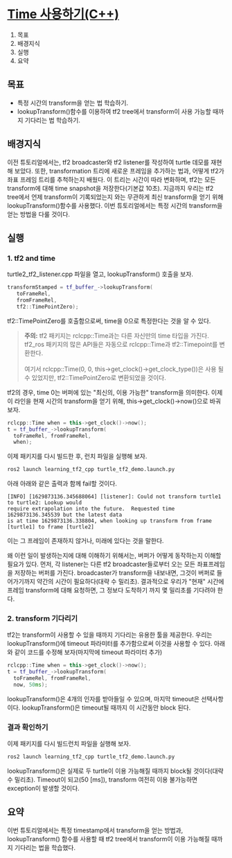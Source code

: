 # [Time 사용하기(C++)](https://docs.ros.org/en/humble/Tutorials/Intermediate/Tf2/Learning-About-Tf2-And-Time-Cpp.html)
1. 목표
1. 배경지식
1. 실행
1. 요약

## 목표
* 특정 시간의 transform을 얻는 법 학습하기.
* lookupTransform()함수를 이용하여 tf2 tree에서 transform이 사용 가능할 때까지 기다리는 법 학습하기.

## 배경지식
이전 튜토리얼에서는, tf2 broadcaster와 tf2 listener를 작성하여 turtle 데모를 재현해 보았다. 또한, transformation 트리에 새로운 프레임을 추가하는 법과, 어떻게 tf2가 좌표 프레임 트리를 추척하는지 배웠다. 이 트리는 시간이 따라 변화하며, tf2는 모든 transform에 대해 time snapshot을 저장한다(기본값 10초). 지금까지 우리는 tf2 tree에서 언제 transform이 기록되었는지 와는 무관하게 최신 transform을 얻기 위해 lookupTransform()함수를 사용했다. 이번 튜토리얼에서는 특정 시간의 transform을 얻는 방법을 다룰 것이다.

## 실행
### 1. tf2 and time
turtle2_tf2_listener.cpp 파일을 열고, lookupTransform() 호출을 보자.

```cpp
transformStamped = tf_buffer_->lookupTransform(
   toFrameRel,
   fromFrameRel,
   tf2::TimePointZero);
```

tf2::TimePointZero를 호출함으로써, time을 0으로 특정한다는 것을 알 수 있다.

> **<i class="fa fa-exclamation-triangle" aria-hidden="true"></i> 주의:** tf2 패키지는 rclcpp::Time과는 다른 자신만의 time 타입을 가진다. tf2_ros 패키지의 많은 API들은 자동으로 rclcpp::Time과 tf2::Timepoint를 변환한다.<br><br>여기서 rclcpp::Time(0, 0, this->get_clock()->get_clock_type())은 사용 될 수 있었지만, tf2::TimePointZero로 변환되었을 것이다.

tf2의 경우, time 0는 버퍼에 있는 "최신의, 이용 가능한" transform을 의미한다. 이제 이 라인을 현재 시간의 transform을 얻기 위해, this->get_clock()->now()으로 바궈보자. 

```cpp
rclcpp::Time when = this->get_clock()->now();
t = tf_buffer_->lookupTransform(
  toFrameRel, fromFrameRel,
  when);
```

이제 패키지를 다시 빌드한 후, 런치 파일을 실행해 보자.

```bash
ros2 launch learning_tf2_cpp turtle_tf2_demo.launch.py
````

아래 아래와 같은 출력과 함께 fail할 것이다. 

```
[INFO] [1629873136.345688064] [listener]: Could not transform turtle1 to turtle2: Lookup would
require extrapolation into the future.  Requested time 1629873136.345539 but the latest data
is at time 1629873136.338804, when looking up transform from frame [turtle1] to frame [turtle2]
```

이는 그 프레임이 존재하지 않거나, 미래에 있다는 것을 말한다.

왜 이런 일이 발생하는지에 대해 이해하기 위해서는, 버퍼가 어떻게 동작하는지 이해할 필요가 있다. 먼저, 각 listener는 다른 tf2 broadcaster들로부터 오는 모든 좌표프레임을 저장하는 버퍼를 가진다. broadcaster가 transform을 내보내면, 그것이 버퍼로 들어가기까지 약간의 시간이 필요하다(대략 수 밀리초). 결과적으로 우리가 "현재" 시간에 프레임 transform에 대해 요청하면, 그 정보다 도착하기 까지 몇 밀리초를 기다려야 한다.

### 2. transform 기다리기
tf2는 transform이 사용할 수 있을 때까지 기다리는 유용한 툴을 제공한다. 우리는 lookupTransform()에 timeout 파라미터를 추가함으로써 이것을 사용할 수 있다. 아래와 같이 코드를 수정해 보자(마지막에 timeout 파라미터 추가)

```cpp
rclcpp::Time when = this->get_clock()->now();
t = tf_buffer_->lookupTransform(
  toFrameRel, fromFrameRel,
  now, 50ms);
```

lookupTransform()은 4개의 인자를 받아들일 수 있으며, 마지막 timeout은 선택사항이다. lookupTransform()은 timeout될 때까지 이 시간동안 block 된다.

### 결과 확인하기
이제 패키지를 다시 빌드런치 파일을 실행해 보자.

```bash
ros2 launch learning_tf2_cpp turtle_tf2_demo.launch.py
```

lookupTransform()은 실제로 두 turtle이 이용 가능해질 때까지 block될 것이다(대략 수 밀리초). Timeout이 되고(50 [ms]), transform 여전히 이용 불가능하면 exception이 발생할 것이다.

## 요약
이번 튜토리얼에서는 특정 timestamp에서 transform을 얻는 방법과, lookupTransform() 함수를 사용할 때 tf2 tree에서 transform이 이용 가능해질 때까지 기다리는 법을 학습했다.
